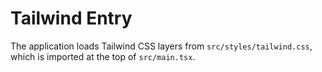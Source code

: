 # Tailwind Entry

The application loads Tailwind CSS layers from `src/styles/tailwind.css`, which is imported at the top of `src/main.tsx`.
